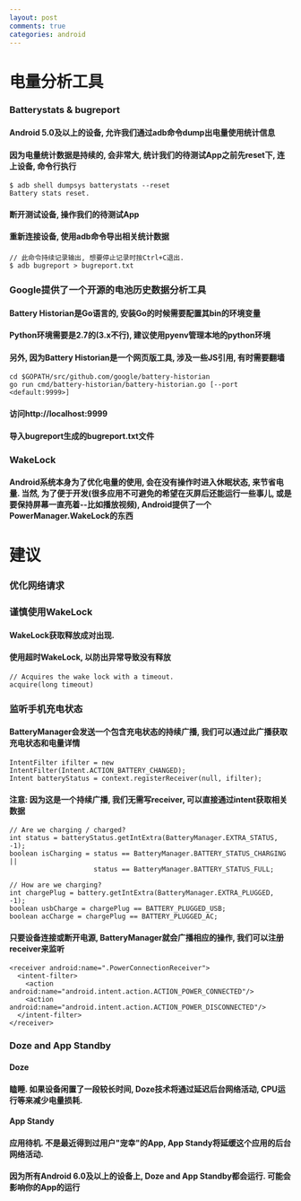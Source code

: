 ```yaml
---
layout: post
comments: true
categories: android
---
```


# 电量分析工具
### Batterystats & bugreport ###
#### Android 5.0及以上的设备, 允许我们通过adb命令dump出电量使用统计信息
#### 因为电量统计数据是持续的, 会非常大, 统计我们的待测试App之前先reset下, 连上设备, 命令行执行

```
$ adb shell dumpsys batterystats --reset
Battery stats reset.
```
#### 断开测试设备, 操作我们的待测试App
#### 重新连接设备, 使用adb命令导出相关统计数据

```
// 此命令持续记录输出, 想要停止记录时按Ctrl+C退出.
$ adb bugreport > bugreport.txt
```
### Google提供了一个开源的电池历史数据分析工具 
#### Battery Historian是Go语言的, 安装Go的时候需要配置其bin的环境变量
#### Python环境需要是2.7的(3.x不行), 建议使用pyenv管理本地的python环境
#### 另外, 因为Battery Historian是一个网页版工具, 涉及一些JS引用, 有时需要翻墙

```
cd $GOPATH/src/github.com/google/battery-historian
go run cmd/battery-historian/battery-historian.go [--port <default:9999>]
```
#### 访问http://localhost:9999
#### 导入bugreport生成的bugreport.txt文件

### WakeLock
#### Android系统本身为了优化电量的使用, 会在没有操作时进入休眠状态, 来节省电量. 当然, 为了便于开发(很多应用不可避免的希望在灭屏后还能运行一些事儿, 或是要保持屏幕一直亮着--比如播放视频), Android提供了一个PowerManager.WakeLock的东西

# 建议
### 优化网络请求
### 谨慎使用WakeLock
#### WakeLock获取释放成对出现.
#### 使用超时WakeLock, 以防出异常导致没有释放

```
// Acquires the wake lock with a timeout.
acquire(long timeout)
```
### 监听手机充电状态
#### BatteryManager会发送一个包含充电状态的持续广播, 我们可以通过此广播获取充电状态和电量详情

```
IntentFilter ifilter = new IntentFilter(Intent.ACTION_BATTERY_CHANGED);
Intent batteryStatus = context.registerReceiver(null, ifilter);
```
#### 注意: 因为这是一个持续广播, 我们无需写receiver, 可以直接通过intent获取相关数据


```
// Are we charging / charged?
int status = batteryStatus.getIntExtra(BatteryManager.EXTRA_STATUS, -1);
boolean isCharging = status == BatteryManager.BATTERY_STATUS_CHARGING ||
                     status == BatteryManager.BATTERY_STATUS_FULL;

// How are we charging?
int chargePlug = battery.getIntExtra(BatteryManager.EXTRA_PLUGGED, -1);
boolean usbCharge = chargePlug == BATTERY_PLUGGED_USB;
boolean acCharge = chargePlug == BATTERY_PLUGGED_AC;
```
#### 只要设备连接或断开电源, BatteryManager就会广播相应的操作, 我们可以注册receiver来监听

```
<receiver android:name=".PowerConnectionReceiver">
  <intent-filter>
    <action android:name="android.intent.action.ACTION_POWER_CONNECTED"/>
    <action android:name="android.intent.action.ACTION_POWER_DISCONNECTED"/>
  </intent-filter>
</receiver>
```
### Doze and App Standby
#### Doze
#### 瞌睡. 如果设备闲置了一段较长时间, Doze技术将通过延迟后台网络活动, CPU运行等来减少电量损耗.

#### App Standy
#### 应用待机. 不是最近得到过用户"宠幸"的App, App Standy将延缓这个应用的后台网络活动.

#### 因为所有Android 6.0及以上的设备上, Doze and App Standby都会运行. 可能会影响你的App的运行
